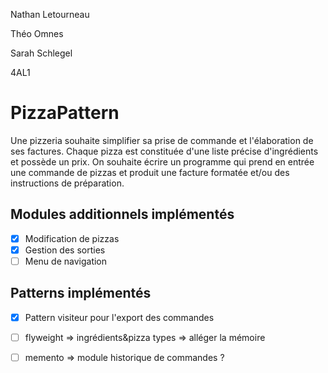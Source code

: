 Nathan Letourneau

Théo Omnes

Sarah Schlegel

4AL1

# PizzaPattern

Une pizzeria souhaite simplifier sa prise de commande et l'élaboration de ses factures. Chaque pizza est constituée d'une liste précise d'ingrédients et possède un prix.
On souhaite écrire un programme qui prend en entrée une commande de pizzas et produit une facture formatée et/ou des instructions de préparation.

## Modules additionnels implémentés
- [x] Modification de pizzas
- [x] Gestion des sorties
- [ ] Menu de navigation

## Patterns implémentés
- [x] Pattern visiteur pour l'export des commandes
- [ ] flyweight => ingrédients&pizza types => alléger la mémoire
- [ ] memento => module historique de commandes ?

